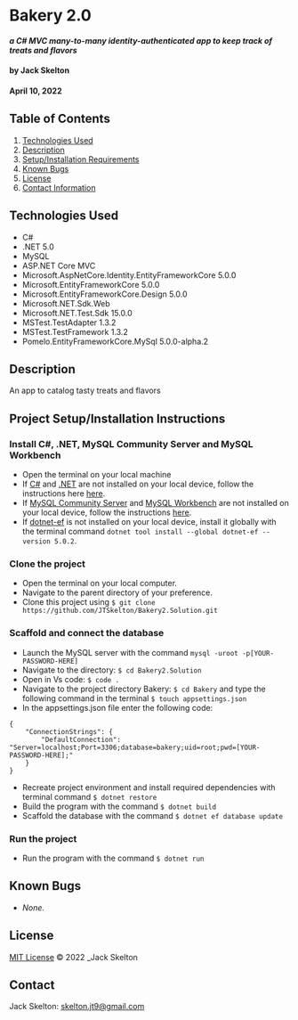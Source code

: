 # **Bakery 2.0**

#### _a C# MVC many-to-many identity-authenticated app to keep track of treats and flavors_

#### by **Jack Skelton**

#### April 10, 2022

## Table of Contents

1. [Technologies Used](#technologies)
2. [Description](#description)
3. [Setup/Installation Requirements](#setup)
4. [Known Bugs](#bugs)
5. [License](#license)
6. [Contact Information](#contact)

## Technologies Used <a id="technologies"></a>

- C#
- .NET 5.0
- MySQL
- ASP.NET Core MVC
- Microsoft.AspNetCore.Identity.EntityFrameworkCore 5.0.0
- Microsoft.EntityFrameworkCore 5.0.0
- Microsoft.EntityFrameworkCore.Design 5.0.0
- Microsoft.NET.Sdk.Web
- Microsoft.NET.Test.Sdk 15.0.0
- MSTest.TestAdapter 1.3.2
- MSTest.TestFramework 1.3.2
- Pomelo.EntityFrameworkCore.MySql 5.0.0-alpha.2

## Description <a id="description"></a>

An app to catalog tasty treats and flavors

## Project Setup/Installation Instructions <a id="setup"></a>

### Install C#, .NET, MySQL Community Server and MySQL Workbench

- Open the terminal on your local machine
- If [C#](https://docs.microsoft.com/en-us/dotnet/csharp/) and [.NET](https://docs.microsoft.com/en-us/dotnet/) are not installed on your local device, follow the instructions here [here](https://www.learnhowtoprogram.com/c-and-net-part-time/getting-started-with-c/installing-c-and-net).
- If [MySQL Community Server](https://dev.mysql.com/downloads/mysql/) and [MySQL Workbench](https://www.mysql.com/products/workbench/) are not installed on your local device, follow the instructions [here](https://www.learnhowtoprogram.com/c-and-net-part-time/getting-started-with-c/installing-and-configuring-mysql).
- If [dotnet-ef](https://docs.microsoft.com/en-us/ef/core/cli/dotnet) is not installed on your local device, install it globally with the terminal command `dotnet tool install --global dotnet-ef --version 5.0.2`.

### Clone the project

- Open the terminal on your local computer.
- Navigate to the parent directory of your preference.
- Clone this project using `$ git clone https://github.com/JTSkelton/Bakery2.Solution.git`

### Scaffold and connect the database

- Launch the MySQL server with the command `mysql -uroot -p[YOUR-PASSWORD-HERE]`
- Navigate to the directory: `$ cd Bakery2.Solution`
- Open in Vs code: `$ code .`
- Navigate to the project directory Bakery: `$ cd Bakery` and type the following command in the terminal `$ touch appsettings.json`
- In the appsettings.json file enter the following code:

```
{
    "ConnectionStrings": {
        "DefaultConnection": "Server=localhost;Port=3306;database=bakery;uid=root;pwd=[YOUR-PASSWORD-HERE];"
    }
}
```

- Recreate project environment and install required dependencies with terminal command `$ dotnet restore`
- Build the program with the command `$ dotnet build`
- Scaffold the database with the command `$ dotnet ef database update`

### Run the project

- Run the program with the command `$ dotnet run`

## Known Bugs <a id="bugs"></a>

- _None._

## License <a id="license"></a>

[MIT License](https://opensource.org/licenses/MIT) © 2022 \_Jack Skelton

## Contact <a id="contact"></a>

Jack Skelton: [skelton.jt9@gmail.com](mailto:skelton.jt9@gmail.com)<br>
